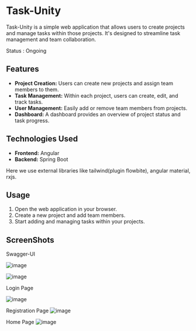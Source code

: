 # Task-Unity

Task-Unity is a simple web application that allows users to create projects and manage tasks within those projects. It's designed to streamline task management and team collaboration.

Status : Ongoing

## Features

- **Project Creation:** Users can create new projects and assign team members to them.
- **Task Management:** Within each project, users can create, edit, and track tasks.
- **User Management:** Easily add or remove team members from projects.
- **Dashboard:** A dashboard provides an overview of project status and task progress.

## Technologies Used

- **Frontend:** Angular
- **Backend:** Spring Boot

Here we use external libraries like tailwind(plugin flowbite), angular material, rxjs.

## Usage

1. Open the web application in your browser.
2. Create a new project and add team members.
3. Start adding and managing tasks within your projects.

## ScreenShots

Swagger-UI

![image](https://github.com/Kunal-Mathur1/Task-Unity/assets/106749796/4e2e2645-5043-442c-a737-fa7b4ba9fdc9)

![image](https://github.com/Kunal-Mathur1/Task-Unity/assets/106749796/0a9d0a33-f541-4fa1-b80d-44e319a3674a)

Login Page

![image](https://github.com/Kunal-Mathur1/Task-Unity/assets/106749796/f10ffdf6-3d8f-4bc0-8c39-ea2bf6b318c2)

Registration Page
![image](https://github.com/Kunal-Mathur1/Task-Unity/assets/106749796/85b3177a-6d65-4eeb-b6f6-2fb0344a81c0)

Home Page
![image](https://github.com/Kunal-Mathur1/Task-Unity/assets/106749796/bd7310b1-b7ad-4415-beb3-464ddbda7951)
